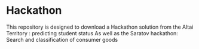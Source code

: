 # Hackathon
This repository is designed to download a Hackathon solution from the Altai Territory : predicting student status
As well as the Saratov hackathon: Search and classification of consumer goods
